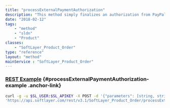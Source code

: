 ```yaml
---
title: "processExternalPaymentAuthorization"
description: "This method simply finalizes an authorization from PayPal. It tells SoftLayer that the customer has completed the PayPal process. This is ONLY needed if you, the customer, have your own API into PayPal and wish to automate authorizations from PayPal and our system. For most, this method will not be needed. Once an order is placed using placeOrder() for PayPal customers, a URL is given back to the customer. In it is the token and PayerID. If you want to systematically pay with PayPal, do so then call this method with the token and PayerID. "
date: "2018-02-12"
tags:
    - "method"
    - "sldn"
    - "Product"
classes:
    - "SoftLayer_Product_Order"
type: "reference"
layout: "method"
mainService : "SoftLayer_Product_Order"
---
```


### [REST Example](#processExternalPaymentAuthorization-example) <a href="/article/rest/"><i class="fas fa-question"></i></a> {#processExternalPaymentAuthorization-example .anchor-link} 
```bash
curl -g -u $SL_USER:$SL_APIKEY -X POST -d '{"parameters": [string, string]}' \
'https://api.softlayer.com/rest/v3.1/SoftLayer_Product_Order/processExternalPaymentAuthorization'
```
